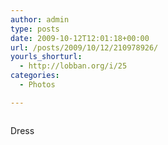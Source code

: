 ```yaml
---
author: admin
type: posts
date: 2009-10-12T12:01:18+00:00
url: /posts/2009/10/12/210978926/
yourls_shorturl:
  - http://lobban.org/i/25
categories:
  - Photos

---
```

<div class="figure">
  <img src="http://andy.lobban.org/photo/1280/210978926/1/tumblr_krehe7WmGz1qzrl7b" alt="" />
</div>

Dress